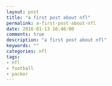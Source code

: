 ```yaml
---
layout: post
title: "a first post about nfl"
permalink: a-first-post-about-nfl
date: 2016-01-13 16:46:00
comments: true
description: "a first post about nfl"
keywords: ""
categories: nfl
tags:
- nfl
- football
- packer
---
```

